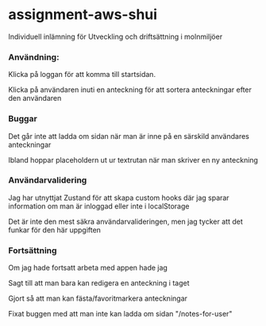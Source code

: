 # assignment-aws-shui
Individuell inlämning för Utveckling och driftsättning i molnmiljöer


### Användning:
Klicka på loggan för att komma till startsidan.

Klicka på användaren inuti en anteckning för att sortera anteckningar efter den användaren

### Buggar
Det går inte att ladda om sidan när man är inne på en särskild användares anteckningar

Ibland hoppar placeholdern ut ur textrutan när man skriver en ny anteckning


### Användarvalidering
Jag har utnyttjat Zustand för att skapa custom hooks där jag sparar information om man är inloggad eller inte i localStorage

Det är inte den mest säkra användarvalideringen, men jag tycker att det funkar för den här uppgiften

### Fortsättning
Om jag hade fortsatt arbeta med appen hade jag

Sagt till att man bara kan redigera en anteckning i taget

Gjort så att man kan fästa/favoritmarkera anteckningar

Fixat buggen med att man inte kan ladda om sidan "/notes-for-user"
